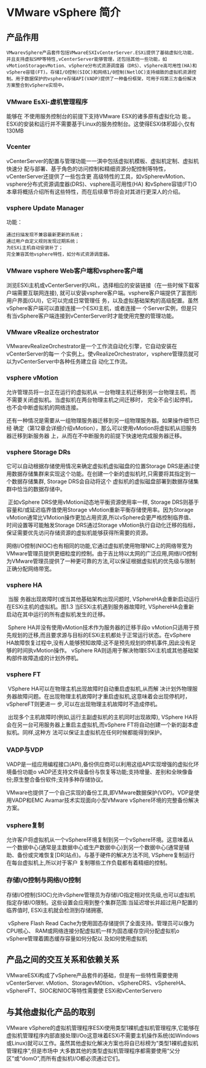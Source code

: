 # VMware vSphere 简介

## 产品作用

```
VMwarevSphere产品套件包括VMwareESXIvCenterServer.ESXi提供了基础虚拟化功能，并且支持虚拟SMP等特性,vCenterServer能够管理，还包括其他一些功能，如vMotionStoragevMotion、vSphere分布式资源调度器（DRS）、vSphere高可用性(HA)和vSphere容错(FT)。存储I/O控制(SIOC)和网络1/0控制(NetlOC)支持细致的虚拟机资源控制。用于数据保护的vsphere存储API(VADP)提供了一种备份框架，可用于将第三方备份解决方案整合到vSphere实现中。
```

### VMware EsXi-虚机管理程序

能够在 不使用服务控制台的前提下支持VMware ESX的诸多原有虚拟化功 能.。ESXi的安装和运行并不需要基于Linux的服务控制台。这使得ESXi体积超小,仅有130MB

### Vcenter

 vCenterServer的配置与管理功能一一淇中包括虚拟机模板、虚拟机定制、虚拟机快速分 配与部署、基于角色的访问控制和精细资源分配控制等特性，vCenterServer还提供了一些包含更 高级特性的工具，如vSpherevMotion、vsphere分布式资源调度器(DRS)、vsphere高可用性(HA) 和vSphere容错(FT)O本章将概括介绍所有这些特性，而在后续章节将会对其进行更深人的介绍。

### vsphere Update Manager

功能：

```
通过扫描发现不兼容最新更新的系统；
通过用户自定义规则发现过期系统；
为ESXi主机自动安装补丁；
完全兼容其他vsphere特性，如分布式资源调度器。
```

### VMware vsphere Web客户端和vsphere客户端

​     浏览ESXi主机或vCenterServer的URL，选择相应的安装链接（在一些时候下载客户端需要互联网连接), 就可以安装vsphere客户端。vsphere客户端提供了富图形用户界面(GUI)，它可以完成日常管理任 务，以及虚拟基础架构的高级配置。虽然vSphere客户端可以直接连接一个ESXI主机，或者连接一 个Server实例，但是只有当vSphere客户端连接到vCenterServer时才能使用完整的管理功能。  

### VMware vRealize orchestrator

​     VMwarevRealizeOrchestrator是一个工作流自动化引擎，它自动安装在vCenterServer的每一 个实例上。使vRealizeOrchestrator，vsphere管理员就可以为vCenterServer中各种任务建立自 动化工作流。

###  vsphere vMotion

允许管理员将一台正在运行的虚拟机从 一台物理主机迁移到另一台物理主机，而不需要关闭虚拟机。当虚拟机在两台物理主机之间迁移时， 完全不会引起停机，也不会中断虚拟机的网络连接。

还有一种情况是需要从一组物理服务器迁移到另一组物理服务器。如果操作细节已经 确定（第12章会详细介绍vMotion），那么可以使用vMotion将虚拟机从旧服务器迁移到新服务器 上，从而在不中断服务的前提下快速地完成服务器迁移。

###  vsphere Storage DRs

它可以自动根据存储使用情况来确定虚拟机虚拟磁盘的位置Storage DRS是通过使用数据存储集群来实现这个功能。在创建一个新的虚拟机时,只需要将其指定到一个数据存储集群, Storage DRS会自动将这个 虚拟机的虚拟磁盘部署到数据存储集群中恰当的数据存储中。

​		正如vSphere DRS使用vMotion动态地平衡资源使用率一样, Storage DRS则基于容量和/或延迟临界值使用Storage vMotion重新平衡存储使用率。因为Storage vMotion通常比VMotion操作更加占用资源,所以vSphere会更严格控制临界值、时间设置等可能触发Storage DRS通过Storage vMotion执行自动化迁移的指标，保证需要优先访问存储资源的虚拟机能够获得所需要的资源。

​		网络I/O控制(NIOC)也有相同的功能,它通过虚拟机使用物理NIC上的网络带宽为VMware管理员提供更细粒度的控制。由于吉比特以太网的广泛应用,网络I/O控制为VMware管理员提供了一种更可靠的方法,可以保证根据虚拟机的优先级与限制正确分配网络带宽。

###  vsphere HA

​		当服 务器出现故障时(或当其他基础架构出现问题时, VSphereHA会重新启动运行在ESXi主机的虚拟机。图1.3 当ESXi主机遇到服务器故障时, VSphereHA会重新 启动在其中运行的所有虚拟机发生的迁移。

​		Sphere HA并没有使用vMotion技术作为服务器的迁移手段o vMotion只适用于预先规划的迁移,而且要求源与目标的ESXi主机都处于正常运行状态。在vSphere HA故障恢复过程中,没有人能够预知故障;这不是预先规划的停机事件,因此没有足够的时间执vMotion操作。 vSphere RA则适用于解决物理ESXi主机或其他基础架构部件故障造成的计划外停机。

### vsphere FT

​		 VSphere HA可以在物理主机出现故障时自动重启虚拟机,从而解 决计划外物理服务器故障问题。在出现物理主机故障时才重启虚拟机,这意味着会出现停机时，vSphereFT则更进一 步,可以在出现物理主机故障时不造成停机。

​		出现多个主机故障时(例如,运行主副虚拟机的主机同时出现故障), VSphere HA将会在另一台可用服务器上重启主虚拟机,而vSphere FT将自动创建一个新的副本虚拟机。同样,这种方 法可以保证主虚拟机在任何时候都能得到保护。

###  VADP与VDP

​		VADP是一组应用编程接口(API),备份供应商可以利用这组API实现增强的虚拟化环境备份功能o vADP还支持文件级备份与恢复等功能;支持增量、差别和全映像备份;原生整合备份软件;支持多种存储协议。

​		VMware也提供了一个自己实现的备份工具,即VMware数据保护(VDP)。VDP是使用VADP和EMC Avamar技术实现面向小型VMware vSphere环境的完整备份解决方案。

###  vsphere复制

允许客户将虚拟机从一个vSphere环境复制到另一个vSphere环境。这意味着从 一个数据中心(通常是主数据中心或生产数据中心)到另一个数据中心(通常是辅助、备份或灾难恢复[DR]站点)。与基于硬件的解决方法不同, VSphere复制运行在每台虚拟机上,所以对于客户 复制哪些工作负载都有着精细的控制。

### 存储l/O控制与网络l/O控制

存储I/O控制(SIOC)允许vSphere管理员为存储I/O指定相对优先级,也可以虚拟机指定存储I/O限制。这些设置会应用到整个集群范围:当延迟增长并超过用户配置的临界值时, ESXi主机就会检测到存储拥塞,

​		vSphere Flash Read Cache为使用固态存储提供了全面支持。管理员可以像为CPU核心、 RAM或网络连接分配虚拟机一样为固态缓存空间分配虚拟机o vSphere管理着圃态缓存容量如何分配以 及如何使用虚拟机



## 产品之间的交互关系和依赖关系

​    VMwareESXi构成了vSphere产品套件的基础，但是有一些特性需要使用vCenterServer. vMotion、StoragevM0tion、vSphereDRS、vSphereHA、vSphereFT、SIOC和NIOC等特性需要使 ESXi和vCenterServero

## 与其他虚拟化产品的取别

VMware vSphere的虚拟机管理程序ESXi使用类型1裸机虚拟机管理程序,它能够在虚拟机管理程序内部直接处理Ⅰ/Oo这意味着ESXi不需要主机操作系统(如Windows或Linux)就可以工作。虽然其他虚拟化解决方案也将自已标榜为“类型1裸机虚拟机管理程序”,但是市场中
大多数其他的类型虚拟机管理程序都需要使用“父分区”或“domO”,而所有虚拟机I/O都必须通过它们。